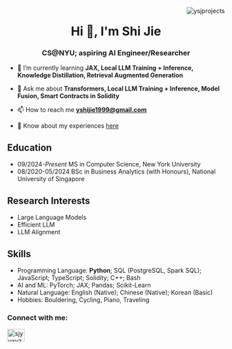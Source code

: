 <img align="right" src="https://komarev.com/ghpvc/?username=ysjprojects" alt="ysjprojects" />

<h1 align="center">Hi 👋, I'm Shi Jie</h1>
<h3 align="center">CS@NYU; aspiring AI Engineer/Researcher</h3>

- 🌱 I’m currently learning **JAX, Local LLM Training + Inference, Knowledge Distillation, Retrieval Augmented Generation**

- 💬 Ask me about **Transformers, Local LLM Training + Inference, Model Fusion, Smart Contracts in Solidity**

- 📫 How to reach me **yshijie1999@gmail.com**

- 📄 Know about my experiences [here](https://www.sjyu.xyz/cv.pdf)

## Education

- 09/2024-*Present* MS in Computer Science, New York University
- 08/2020-05/2024 BSc in Business Analytics (with Honours), National University of Singapore

## Research Interests

- Large Language Models
- Efficient LLM
- LLM Alignment

## Skills

- Programming Language: **Python**; SQL (PostgreSQL, Spark SQL); JavaScript; TypeScript; Solidity; C++; Bash
- AI and ML: PyTorch; JAX; Pandas; Scikit-Learn
- Natural Language: English (Native); Chinese (Native); Korean (Basic)
- Hobbies: Bouldering, Cycling, Piano, Traveling

<h3 align="left">Connect with me:</h3>
<p align="left">
<a href="https://linkedin.com/in/sjyuxyz" target="blank"><img align="center" src="https://raw.githubusercontent.com/rahuldkjain/github-profile-readme-generator/master/src/images/icons/Social/linked-in-alt.svg" alt="sjyuxyz" height="30" width="40" /></a>
</p>
